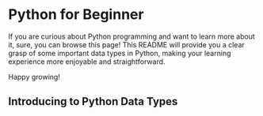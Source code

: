 # Python for Beginner
If you are curious about Python programming and want to learn more about it, sure, you can browse this page!
This README will provide you a clear grasp of some important data types in Python, making your learning experience more enjoyable and straightforward.

Happy growing!

## Introducing to Python Data Types
